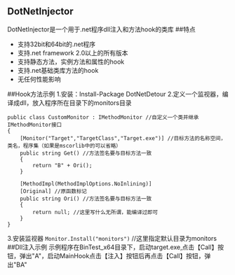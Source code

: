## DotNetInjector
DotNetInjector是一个用于.net程序dll注入和方法hook的类库
##特点
* 支持32bit和64bit的.net程序
* 支持.net framework 2.0以上的所有版本
* 支持静态方法，实例方法和属性的hook
* 支持.net基础类库方法的hook
* 无任何性能影响

##Hook方法示例
1.安装：Install-Package DotNetDetour
2.定义一个监视器，编译成dll，放入程序所在目录下的monitors目录
```
public class CustomMonitor : IMethodMonitor //自定义一个类并继承IMethodMonitor接口
{
    [Monitor("Target","TargetClass","Target.exe")] //目标方法的名称空间，类名，程序集（如果是mscorlib中的可以省略）
    public string Get() //方法签名要与目标方法一致
    {
        return "B" + Ori();
    }

    [MethodImpl(MethodImplOptions.NoInlining)]
    [Original] //原函数标记
    public string Ori() //方法签名要与目标方法一致
    {
        return null; //这里写什么无所谓，能编译过即可
    }
}
```
3.安装监视器
`Monitor.Install("monitors")` //这里指定默认目录为monitors
##Dll注入示例
示例程序在BinTest_x64目录下，启动target.exe,点击【Call】按钮，弹出"A"，启动MainHook点击【注入】按钮后再点击【Call】按钮，弹出"BA"
